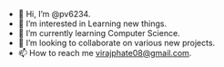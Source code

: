- 👋 Hi, I’m @pv6234.
- 👀 I’m interested in Learning new things.
- 🌱 I’m currently learning Computer Science.
- 💞️ I’m looking to collaborate on various new projects.
- 📫 How to reach me virajphate08@gmail.com.

<!---
pv6234/pv6234 is a ✨ special ✨ repository because its `README.md` (this file) appears on your GitHub profile.
You can click the Preview link to take a look at your changes.
--->
